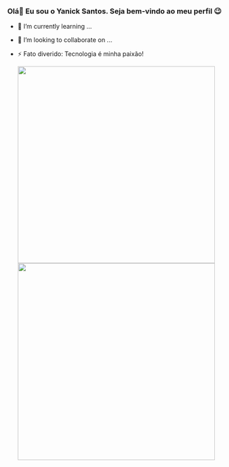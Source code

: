 ### Olá👋 Eu sou o Yanick Santos. Seja bem-vindo ao meu perfil 😉

- 🌱 I’m currently learning ...
- 👯 I’m looking to collaborate on ...
- ⚡ Fato diverido: Tecnologia é minha paixão! 


  <div >
        <img width ="450px" src="https://github-readme-stats.vercel.app/api?username=yanicksantos&show_icons=true&theme=maroongold"/>
        <img  width ="450px" src="https://github-readme-stats.vercel.app/api/top-langs/?username=Yanicksantos&layout=compact"/>
    </div>
